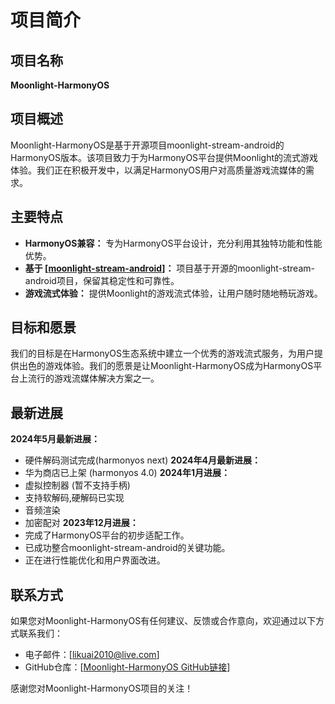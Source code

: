 # 项目简介

## 项目名称

**Moonlight-HarmonyOS**

## 项目概述

Moonlight-HarmonyOS是基于开源项目moonlight-stream-android的HarmonyOS版本。该项目致力于为HarmonyOS平台提供Moonlight的流式游戏体验。我们正在积极开发中，以满足HarmonyOS用户对高质量游戏流媒体的需求。

## 主要特点

- **HarmonyOS兼容：** 专为HarmonyOS平台设计，充分利用其独特功能和性能优势。
- **基于 [[moonlight-stream-android](https://github.com/moonlight-stream/moonlight-android/)]：** 项目基于开源的moonlight-stream-android项目，保留其稳定性和可靠性。
- **游戏流式体验：** 提供Moonlight的游戏流式体验，让用户随时随地畅玩游戏。

## 目标和愿景

我们的目标是在HarmonyOS生态系统中建立一个优秀的游戏流式服务，为用户提供出色的游戏体验。我们的愿景是让Moonlight-HarmonyOS成为HarmonyOS平台上流行的游戏流媒体解决方案之一。

## 最新进展
**2024年5月最新进展：**
- 硬件解码测试完成(harmonyos next)
**2024年4月最新进展：**
- 华为商店已上架 (harmonyos 4.0)
**2024年1月进展：**
- 虚拟控制器 (暂不支持手柄)
- 支持软解码,硬解码已实现
- 音频渲染
- 加密配对
**2023年12月进展：**
- 完成了HarmonyOS平台的初步适配工作。
- 已成功整合moonlight-stream-android的关键功能。
- 正在进行性能优化和用户界面改进。

## 联系方式

如果您对Moonlight-HarmonyOS有任何建议、反馈或合作意向，欢迎通过以下方式联系我们：

- 电子邮件：[likuai2010@live.com]
- GitHub仓库：[[Moonlight-HarmonyOS GitHub链接](https://github.com/likuai2010/moonlight-harmonyos/)]

感谢您对Moonlight-HarmonyOS项目的关注！
